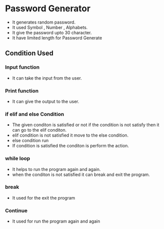 # Password Generator
* It generates random password.
* It used Symbol , Number , Alphabets.
* It give the password upto 30 character.
* It have limited length for Password Generate

## Condition Used 
### Input function
 * It can take the input from the user.
### Print function  
 * It can give  the output to the user.
### if elif and else Condition  
 * The given conditon is satisfied or not if the condition is not satisfy then it can go to the elif conditon.
 * elif condition is not satisfied it move to the else condition.
 * else condition run
 * If condition is satisfied the conditon is perform the action.
### while loop
 * It helps to run the program again and again.
 * when the conditon is not satisfied it can break and exit the program.
### break
 * It used for the exit the program
### Continue
 * It used for run the program again and again
   


